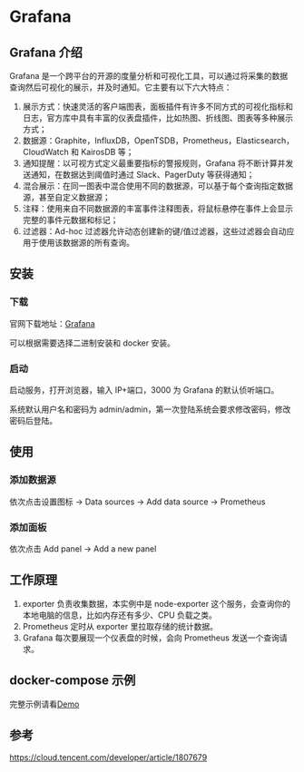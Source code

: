 # Grafana


## Grafana 介绍

Grafana 是一个跨平台的开源的度量分析和可视化工具，可以通过将采集的数据查询然后可视化的展示，并及时通知。它主要有以下六大特点：

1. 展示方式：快速灵活的客户端图表，面板插件有许多不同方式的可视化指标和日志，官方库中具有丰富的仪表盘插件，比如热图、折线图、图表等多种展示方式；
2. 数据源：Graphite，InfluxDB，OpenTSDB，Prometheus，Elasticsearch，CloudWatch 和 KairosDB 等；
3. 通知提醒：以可视方式定义最重要指标的警报规则，Grafana 将不断计算并发送通知，在数据达到阈值时通过 Slack、PagerDuty 等获得通知；
4. 混合展示：在同一图表中混合使用不同的数据源，可以基于每个查询指定数据源，甚至自定义数据源；
5. 注释：使用来自不同数据源的丰富事件注释图表，将鼠标悬停在事件上会显示完整的事件元数据和标记；
6. 过滤器：Ad-hoc 过滤器允许动态创建新的键/值过滤器，这些过滤器会自动应用于使用该数据源的所有查询。

## 安装

### 下载

官网下载地址：[Grafana](https://grafana.com/grafana/download)

可以根据需要选择二进制安装和 docker 安装。

### 启动

启动服务，打开浏览器，输入 IP+端口，3000 为 Grafana 的默认侦听端口。

系统默认用户名和密码为 admin/admin，第一次登陆系统会要求修改密码，修改密码后登陆。

## 使用

### 添加数据源

依次点击设置图标 -> Data sources -> Add data source -> Prometheus

### 添加面板

依次点击 Add panel -> Add a new panel

## 工作原理

1. exporter 负责收集数据，本实例中是 node-exporter 这个服务，会查询你的本地电脑的信息，比如内存还有多少、CPU 负载之类。
2. Prometheus 定时从 exporter 里拉取存储的统计数据。
3. Grafana 每次要展现一个仪表盘的时候，会向 Prometheus 发送一个查询请求。

## docker-compose 示例

完整示例请看[Demo](https://github.com/luzhifang/prometheus-grafana-demo)

## 参考

https://cloud.tencent.com/developer/article/1807679

